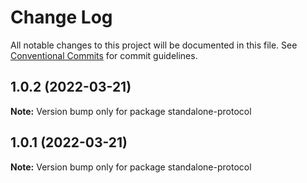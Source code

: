 # Change Log

All notable changes to this project will be documented in this file.
See [Conventional Commits](https://conventionalcommits.org) for commit guidelines.

## 1.0.2 (2022-03-21)

**Note:** Version bump only for package standalone-protocol





## 1.0.1 (2022-03-21)

**Note:** Version bump only for package standalone-protocol
